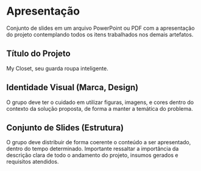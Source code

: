 # Apresentação

Conjunto de slides em um arquivo PowerPoint ou PDF com a apresentação do projeto contemplando todos os itens trabalhados nos demais artefatos.

## Título do Projeto

My Closet, seu guarda roupa inteligente.

## Identidade Visual (Marca, Design)

O grupo deve ter o cuidado em utilizar figuras, imagens, e cores dentro do contexto da solução proposta, de forma a manter a temática do problema.



## Conjunto de Slides (Estrutura)

O grupo deve distribuir de forma coerente o conteúdo a ser apresentado, dentro do tempo determinado. Importante ressaltar a importância da descrição clara de todo o andamento do projeto, insumos gerados e requisitos atendidos.
 
